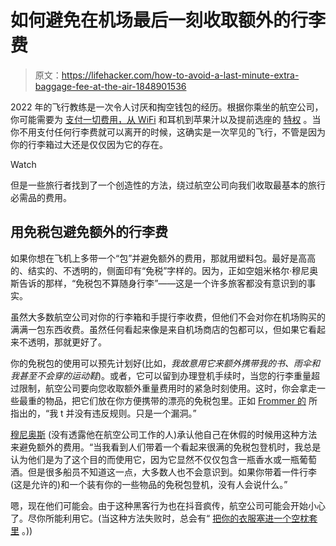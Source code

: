# 如何避免在机场最后一刻收取额外的行李费

> 原文：<https://lifehacker.com/how-to-avoid-a-last-minute-extra-baggage-fee-at-the-air-1848901536>

2022 年的飞行教练是一次令人讨厌和掏空钱包的经历。根据你乘坐的航空公司，你可能需要为 [支付一切费用，从 WiFi](https://lifehacker.com/which-airlines-offer-free-wifi-or-free-messaging-and-w-1848899990) 和耳机到苹果汁以及提前选座的 [特权](https://lifehacker.com/how-to-avoid-an-airlines-bullshit-seat-selection-fee-1847345736) 。当你不用支付任何行李费就可以离开的时候，这确实是一次罕见的飞行，不管是因为你的行李箱过大还是仅仅因为它的存在。

Watch

但是一些旅行者找到了一个创造性的方法，绕过航空公司向我们收取最基本的旅行必需品的费用。

## 用免税包避免额外的行李费

如果你想在飞机上多带一个“包”并避免额外的费用，那就用塑料包。最好是高高的、结实的、不透明的，侧面印有“免税”字样的。因为，正如空姐米格尔·穆尼奥斯告诉的那样，“免税包不算随身行李”——这是一个许多旅客都没有意识到的事实。

虽然大多数航空公司对你的行李箱和手提行李收费，但他们不会对你在机场购买的满满一包东西收费。虽然任何看起来像是来自机场商店的包都可以，但如果它看起来不透明，那就更好了。

你的免税包的使用可以预先计划好(比如，*我故意用它来额外携带我的书、雨伞和我甚至不会穿的运动鞋*)。或者，它可以留到办理登机手续时，当您的行李重量超过限制，航空公司要向您收取额外重量费用时的紧急时刻使用。这时，你会拿走一些最重的物品，把它们放在你方便携带的漂亮的免税包里。正如 [Frommer 的](https://www.frommers.com/tips/airfare/avoid-extra-bag-fees-with-this-fiendishly-clever-packing-hack) 所指出的，“我 t 并没有违反规则。只是一个漏洞。”

[穆尼奥斯](https://www.express.co.uk/travel/articles/1604324/flight-attendant-tips-hacks-how-to-bring-extra-bag-on-board-free-exclusive) (没有透露他在航空公司工作的人)承认他自己在休假的时候用这种方法来避免额外的费用。“当我看到人们带着一个看起来很满的免税包登机时，我总是认为他们是为了这个目的而使用它，因为它显然不仅仅包含一瓶香水或一瓶葡萄酒。但是很多船员不知道这一点，大多数人也不会意识到。如果你带着一件行李(这是允许的)和一个装有你的一些物品的免税包登机，没有人会说什么。”

嗯，现在他们可能会。由于这种黑客行为也在抖音疯传，航空公司可能会开始小心了。尽你所能利用它。(当这种方法失败时，总会有“ [把你的衣服塞进一个空枕套里](https://www.tiktok.com/@nolimitua/video/7009268146116791558?is_copy_url=1&is_from_webapp=v1) 。))